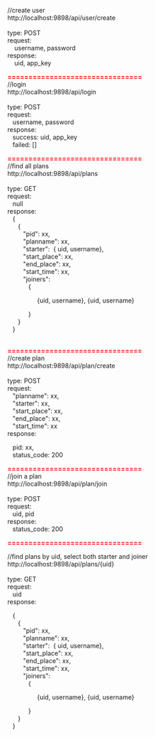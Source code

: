 <p><span>//create user</span><br /><span>http://localhost:9898/api/user/create</span><br /><br /><span>type: POST</span><br /><span>request:</span><br /><span>&nbsp; &nbsp; username, password</span><br /><span>response:</span><br /><span>&nbsp; &nbsp; uid, app_key</span></p>
<p><span style="color: #ff0000;"><strong>================================</strong></span><br /><span>//login</span><br /><span>http://localhost:9898/api/login</span><br /><br /><span>type: POST</span><br /><span>request:</span><br /><span>&nbsp; &nbsp;username, password</span><br /><span>response:</span><br /><span>&nbsp; &nbsp;success: uid, app_key</span><br /><span>&nbsp; &nbsp;failed: []</span></p>
<p><span style="color: #ff0000;"><strong>================================</strong></span><br /><span>//find all plans</span><br /><span>http://localhost:9898/api/plans</span><br /><br /><span>type: GET</span><br /><span>request:</span><br /><span>&nbsp; &nbsp;null</span><br /><span>response:</span><br /><span>&nbsp; &nbsp;{</span><br /><span>&nbsp; &nbsp;&nbsp; &nbsp;{</span><br /><span>&nbsp; &nbsp;&nbsp; &nbsp;&nbsp; &nbsp;"pid": xx,</span><br /><span>&nbsp; &nbsp;&nbsp; &nbsp;&nbsp; &nbsp;"planname": xx,</span><br /><span>&nbsp; &nbsp;&nbsp; &nbsp;&nbsp; &nbsp;"starter": &nbsp;{ uid, username},</span><br /><span>&nbsp; &nbsp;&nbsp; &nbsp;&nbsp; &nbsp;"start_place": xx,</span><br /><span>&nbsp; &nbsp;&nbsp; &nbsp;&nbsp; &nbsp;"end_place": xx,</span><br /><span>&nbsp; &nbsp;&nbsp; &nbsp;&nbsp; &nbsp;"start_time": xx,</span><br /><span>&nbsp; &nbsp;&nbsp; &nbsp;&nbsp; &nbsp;"joiners":</span><br /><span>&nbsp; &nbsp;&nbsp; &nbsp;&nbsp; &nbsp;&nbsp; &nbsp;{ &nbsp;&nbsp;</span></p>
<p><span>&nbsp; &nbsp; &nbsp; &nbsp; &nbsp; &nbsp; &nbsp; &nbsp; &nbsp;{uid, username},&nbsp;{uid, username}</span></p>
<p><span>&nbsp; &nbsp;&nbsp; &nbsp;&nbsp; &nbsp;&nbsp; &nbsp;}</span><br /><span>&nbsp; &nbsp;&nbsp; &nbsp;}</span><br /><span>&nbsp; &nbsp;}</span></p>
<p><br /><span style="color: #ff0000;"><strong>================================</strong></span><br /><span>//create plan</span><br /><span>http://localhost:9898/api/plan/create</span><br /><br /><span>type: POST</span><br /><span>request:</span><br /><span>&nbsp; &nbsp;"planname": xx,</span><br /><span>&nbsp; &nbsp;"starter": xx,</span><br /><span>&nbsp; &nbsp;"start_place": xx,</span><br /><span>&nbsp; &nbsp;"end_place": xx,</span><br /><span>&nbsp; &nbsp;"start_time": xx</span><br /><span>response:</span></p>
<p>&nbsp; &nbsp;pid: xx,<br /><span>&nbsp; &nbsp;status_code: 200</span></p>
<p><span style="color: #ff0000;"><strong>================================</strong></span><br /><span>//join a plan</span><br /><span>http://localhost:9898/api/plan/join</span><br /><br /><span>type: POST</span><br /><span>request:</span><br /><span>&nbsp; &nbsp;uid, pid</span><br /><span>response:</span><br /><span>&nbsp; &nbsp;status_code: 200</span></p>
<p><span style="color: #ff0000;"><strong>================================</strong></span></p>
<p><span>//find plans by uid, select both starter and joiner<br />http://localhost:9898/api/plans/{uid}<br /><br />type: GET<br />request:<br />&nbsp; &nbsp;uid<br />response:<br /></span></p>
<p>&nbsp; &nbsp;{<br />&nbsp; &nbsp;&nbsp; &nbsp;{<br />&nbsp; &nbsp;&nbsp; &nbsp;&nbsp; &nbsp;"pid": xx,<br />&nbsp; &nbsp;&nbsp; &nbsp;&nbsp; &nbsp;"planname": xx,<br />&nbsp; &nbsp;&nbsp; &nbsp;&nbsp; &nbsp;"starter": &nbsp;{ uid, username},<br />&nbsp; &nbsp;&nbsp; &nbsp;&nbsp; &nbsp;"start_place": xx,<br />&nbsp; &nbsp;&nbsp; &nbsp;&nbsp; &nbsp;"end_place": xx,<br />&nbsp; &nbsp;&nbsp; &nbsp;&nbsp; &nbsp;"start_time": xx,<br />&nbsp; &nbsp;&nbsp; &nbsp;&nbsp; &nbsp;"joiners":<br />&nbsp; &nbsp;&nbsp; &nbsp;&nbsp; &nbsp;&nbsp; &nbsp;{ &nbsp;&nbsp;</p>
<p>&nbsp; &nbsp; &nbsp; &nbsp; &nbsp; &nbsp; &nbsp; &nbsp; &nbsp;{uid, username},&nbsp;{uid, username}</p>
<p>&nbsp; &nbsp;&nbsp; &nbsp;&nbsp; &nbsp;&nbsp; &nbsp;}<br />&nbsp; &nbsp;&nbsp; &nbsp;}<br />&nbsp; &nbsp;}</p>
<p><span style="font-size: 14px; line-height: 1.5;">&nbsp;</span></p>
<p><span>&nbsp;</span></p>
<p>&nbsp;</p>